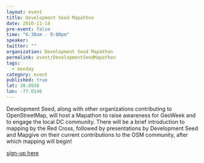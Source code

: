 ```yaml
---
layout: event
title: Development Seed Mapathon
date: 2016-11-14
pre-event: false
time: "6:30am - 9:00pm"
speaker: 
twitter: ""
organization: Development Seed Mapathon
permalink: event/DevelopmentSeedMapathon
tags: 
  - monday
category: event
published: true
lat: 38.8938
lon: -77.0146
---
```

Development Seed, along with other organizations contributing to OpenStreetMap, 
will host a Mapathon to raise awareness for GeoWeek and to engage the local DC community. 
There will be a brief introduction to mapping by the Red Cross, followed by presentations by 
Development Seed and Mapgive on their current contributions to the OSM community, after which mapping will begin!

[sign-up here](https://www.eventbrite.com/e/osm-geoweek-mapathon-hosted-by-development-seed-tickets-29088088255)

